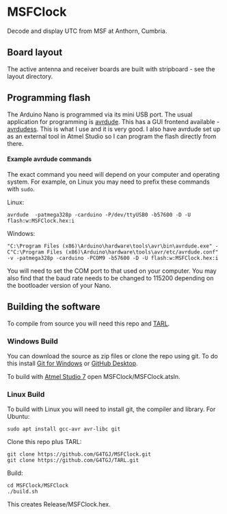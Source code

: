# MSFClock
Decode and display UTC from MSF at Anthorn, Cumbria.

## Board layout

The active antenna and receiver boards are built with stripboard - see the layout directory.

## Programming flash

The Arduino Nano is programmed via its mini USB port. The usual application for programming is [avrdude](https://www.nongnu.org/avrdude/). 
This has a GUI frontend available - [avrdudess](https://blog.zakkemble.net/avrdudess-a-gui-for-avrdude/). This is what I use and it is very good. I also have avrdude set up as
an external tool in Atmel Studio so I can program the flash directly from there.

#### Example avrdude commands

The exact command you need will depend on your computer and operating system. For example, on Linux you may need to prefix these commands with ``sudo``.

Linux:

    avrdude  -patmega328p -carduino -P/dev/ttyUSB0 -b57600 -D -U flash:w:MSFClock.hex:i
    
Windows:

    "C:\Program Files (x86)\Arduino\hardware\tools\avr\bin\avrdude.exe" -C"C:\Program Files (x86)\Arduino\hardware\tools\avr/etc/avrdude.conf" -v -patmega328p -carduino -PCOM9 -b57600 -D -U flash:w:MSFClock.hex:i

You will need to set the COM port to that used on your computer. You may also find that the baud rate needs to be changed to 115200 depending on the bootloader version of your 
Nano.
    

## Building the software

To compile from source you will need this repo and [TARL](https://github.com/G4TGJ/TARL).

### Windows Build

You can download the source as zip files or clone the repo using git. To do this install [Git for Windows](https://git-scm.com/download/win) or 
[GitHub Desktop](https://desktop.github.com/).

To build with [Atmel Studio 7](https://www.microchip.com/mplab/avr-support/atmel-studio-7) open MSFClock/MSFClock.atsln.

### Linux Build

To build with Linux you will need to install git, the compiler and library. For Ubuntu:

    sudo apt install gcc-avr avr-libc git
    
Clone this repo plus TARL:

    git clone https://github.com/G4TGJ/MSFClock.git
    git clone https://github.com/G4TGJ/TARL.git
    
Build:

    cd MSFClock/MSFClock
    ./build.sh

This creates Release/MSFClock.hex.
